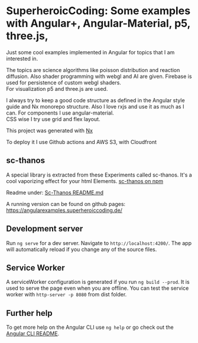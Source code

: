 # SuperheroicCoding: Some examples with Angular+, Angular-Material, p5, three.js,  

Just some cool examples implemented in Angular for topics that I am interested in. 

The topics are science algorithms like poisson distribution and reaction diffusion.
Also shader programming with webgl and AI are given. 
Firebase is used for persistence of custom webgl shaders.  
For visualization p5 and three.js are used.

I always try to keep a good code structure as defined in the Angular style guide and Nx monorepo structure.
Also I love rxjs and use it as much as I can.
For components I use angular-material.    
CSS wise I try use grid and flex layout.

This project was generated with [Nx](https://nx.dev/l/a/getting-started/intro) 

To deploy it I use Github actions and AWS S3, with Cloudfront

## sc-thanos
A special library is extracted from these Experiments called sc-thanos. 
It's a cool vaporizing effect for your html Elements. 
[sc-thanos on npm](https://www.npmjs.com/package/sc-thanos)

Readme under: [Sc-Thanos README.md](./projects/sc-thanos/README.md)

A running version can be found on github pages: https://angularexamples.superheroiccoding.de/

## Development server
Run `ng serve` for a dev server. Navigate to `http://localhost:4200/`. The app will automatically reload if you change any of the source files.

## Service Worker
A serviceWorker configuration is generated if you run `ng build --prod`.
It is used to serve the page even when you are offline. 
You can test the service worker with `http-server -p 8080` from dist folder.

## Further help
To get more help on the Angular CLI use `ng help` or go check out the [Angular CLI README](https://github.com/angular/angular-cli/blob/master/README.md).
